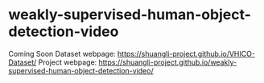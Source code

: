 # weakly-supervised-human-object-detection-video

Coming Soon
Dataset webpage: https://shuangli-project.github.io/VHICO-Dataset/
Project webpage: https://shuangli-project.github.io/weakly-supervised-human-object-detection-video/
